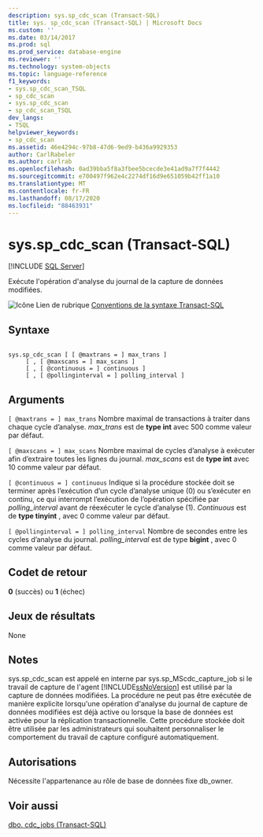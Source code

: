 ```yaml
---
description: sys.sp_cdc_scan (Transact-SQL)
title: sys. sp_cdc_scan (Transact-SQL) | Microsoft Docs
ms.custom: ''
ms.date: 03/14/2017
ms.prod: sql
ms.prod_service: database-engine
ms.reviewer: ''
ms.technology: system-objects
ms.topic: language-reference
f1_keywords:
- sys.sp_cdc_scan_TSQL
- sp_cdc_scan
- sys.sp_cdc_scan
- sp_cdc_scan_TSQL
dev_langs:
- TSQL
helpviewer_keywords:
- sp_cdc_scan
ms.assetid: 46e4294c-97b8-47d6-9ed9-b436a9929353
author: CarlRabeler
ms.author: carlrab
ms.openlocfilehash: 0ad39bba5f8a3fbee5bcecde3e41ad9a7f7f4442
ms.sourcegitcommit: e700497f962e4c2274df16d9e651059b42ff1a10
ms.translationtype: MT
ms.contentlocale: fr-FR
ms.lasthandoff: 08/17/2020
ms.locfileid: "88463931"
---
```

# <a name="syssp_cdc_scan-transact-sql"></a>sys.sp_cdc_scan (Transact-SQL)
[!INCLUDE [SQL Server](../../includes/applies-to-version/sqlserver.md)]

  Exécute l'opération d'analyse du journal de la capture de données modifiées.  
  
 ![Icône Lien de rubrique](../../database-engine/configure-windows/media/topic-link.gif "Icône du lien de rubrique") [Conventions de la syntaxe Transact-SQL](../../t-sql/language-elements/transact-sql-syntax-conventions-transact-sql.md)  
  
## <a name="syntax"></a>Syntaxe  
  
```  
  
sys.sp_cdc_scan [ [ @maxtrans = ] max_trans ]   
     [ , [ @maxscans = ] max_scans ]   
     [ , [ @continuous = ] continuous ]   
     [ , [ @pollinginterval = ] polling_interval ]   
```  
  
## <a name="arguments"></a>Arguments  
`[ @maxtrans = ] max_trans` Nombre maximal de transactions à traiter dans chaque cycle d’analyse. *max_trans* est de **type int** avec 500 comme valeur par défaut.  
  
`[ @maxscans = ] max_scans` Nombre maximal de cycles d’analyse à exécuter afin d’extraire toutes les lignes du journal. *max_scans* est de **type int** avec 10 comme valeur par défaut.  
  
`[ @continuous = ] continuous` Indique si la procédure stockée doit se terminer après l’exécution d’un cycle d’analyse unique (0) ou s’exécuter en continu, ce qui interrompt l’exécution de l’opération spécifiée par *polling_interval* avant de réexécuter le cycle d’analyse (1). *Continuous* est de **type tinyint** , avec 0 comme valeur par défaut.  
  
`[ @pollinginterval = ] polling_interval` Nombre de secondes entre les cycles d’analyse du journal. *polling_interval* est de type **bigint** , avec 0 comme valeur par défaut.  
  
## <a name="return-code-values"></a>Codet de retour  
 **0** (succès) ou **1** (échec)  
  
## <a name="result-sets"></a>Jeux de résultats  
 None  
  
## <a name="remarks"></a>Notes  
 sys.sp_cdc_scan est appelé en interne par sys.sp_MScdc_capture_job si le travail de capture de l'agent [!INCLUDE[ssNoVersion](../../includes/ssnoversion-md.md)] est utilisé par la capture de données modifiées. La procédure ne peut pas être exécutée de manière explicite lorsqu'une opération d'analyse du journal de capture de données modifiées est déjà active ou lorsque la base de données est activée pour la réplication transactionnelle. Cette procédure stockée doit être utilisée par les administrateurs qui souhaitent personnaliser le comportement du travail de capture configuré automatiquement.  
  
## <a name="permissions"></a>Autorisations  
 Nécessite l'appartenance au rôle de base de données fixe db_owner.  
  
## <a name="see-also"></a>Voir aussi  
 [dbo. cdc_jobs &#40;Transact-SQL&#41;](../../relational-databases/system-tables/dbo-cdc-jobs-transact-sql.md)  
  
  
